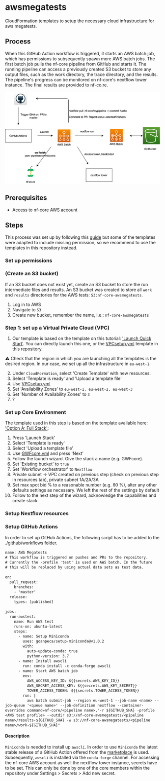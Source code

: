 # awsmegatests

CloudFormation templates to setup the necessary cloud infrastructure
for aws megatests.

## Process

When this GitHub Action workflow is triggered, it starts an AWS batch job, which has permissions to subsequently spawn more AWS batch jobs. 
The first batch job pulls the nf-core pipeline from GitHub and starts it. 
The running pipeline can access a previously created S3 bucket to store any output files, such as the work directory, the trace directory, and the results. 
The pipeline's progress can be monitored on nf-core's nextflow tower instance. The final results are provided to nf-co.re. 

![AWS_megatests](AWS_megatests.png)

## Prerequisites

- Access to nf-core AWS account

## Steps

This process was set up by following this [guide](https://docs.opendata.aws/genomics-workflows/quick-start/) but some of the templates were adapted to include missing permission, so we recommend to use the templates in this repository instead.

### Set up permissions

### (Create an S3 bucket)

If an S3 bucket does not exist yet, create an S3 bucket to store the run intermediate files and results. An S3 bucket was created to store all `work` and `results` directories for the AWS tests: `S3:nf-core-awsmegatests`.
1. Log in to AWS
2. Navigate to `S3`
3. Create new bucket, remember the name, i.e.:  `nf-core-awsmegatests`

### Step 1: set up a Virtual Private Cloud (VPC)

1. Our template is based on the template on this tutorial: ['Launch Quick Start'](https://eu-west-1.console.aws.amazon.com/cloudformation/home?region=eu-west-1#/stacks/create/template?stackName=Quick-Start-VPC&templateURL=https://aws-quickstart.s3.amazonaws.com/quickstart-aws-vpc/templates/aws-vpc.template). You can directly launch this one, or the [VPCsetup.yml](./templates/VPCsetup.yml) template in this repository.

:warning: Check that the region in which you are launching all the templates is the desired region. In our case, we set up all the infrastructure in `eu-west-1`.

2. Under `CloudFormation`, select 'Create Template' with new resources.
3. Select 'Template is ready' and 'Upload a template file'
4. Use [VPCsetup.yml](https://github.com/nf-core/awsmegatests/blob/master/templates/VPCsetup.yml)
5. Set 'Availability Zones' to `eu-west-1, eu-west-2, eu-west-3`
6. Set 'Number of Availability Zones' to `3`
7. ?

### Set up Core Environment
The template used in this step is based on the template available here: ['Option A: Full Stack'](https://docs.opendata.aws/genomics-workflows/quick-start/):
1. Press 'Launch Stack'
2. Select 'Template is ready'
3. Select 'Upload a template file'
4. Use [GWFcore.yml](https://github.com/nf-core/awsmegatests/blob/master/templates/GWFcore.yml) and press 'Next'
5. Follow the launch wizard. Give the stack a name (e.g. GWFcore). 
6. Set 'Existing bucket' to `true`
7. Set 'Workflow orchestrator' to `Nextflow`
8. Private subnet -> VPC created on previous step (check on previous step in resources tab), private subnet 1A/2A/3A
9. Set max spot bid % to a reasonable number (e.g. 60 %), alter any other defaults settings as necessary. We left the rest of the settings by default
10. Follow to the next step of the wizard, acknowledge the capabilities and create stack.

### Setup Nextflow resources


### Setup GitHub Actions
In order to set up GitHub Actions, the following script has to be added to the ./github/workflows folder. 
```
name: AWS Megatests
# This workflow is triggered on pushes and PRs to the repository.
# Currently the -profile 'test' is used on AWS batch. In the future 
# this will be replaced by using actual data sets as test data.

on:
  pull_request:
    branches:
    - 'master'
  release:
    types: [published]

jobs:
  run-awstest:
    name: Run AWS test
    runs-on: ubuntu-latest
    steps:
      - name: Setup Miniconda
        uses: goanpeca/setup-miniconda@v1.0.2
        with:
          auto-update-conda: true
          python-version: 3.7
      - name: Install awscli
        run: conda install -c conda-forge awscli
      - name: Start AWS batch job
        env:
          AWS_ACCESS_KEY_ID: ${{secrets.AWS_KEY_ID}}
          AWS_SECRET_ACCESS_KEY: ${{secrets.AWS_KEY_SECRET}}
          TOWER_ACCESS_TOKEN: ${{secrets.TOWER_ACCESS_TOKEN}}
        run: |
          aws batch submit-job --region eu-west-1 --job-name <name> --job-queue '<queue name>' --job-definition nextflow --container-overrides command=nf-core/<pipeline name>,"-r ${GITHUB_SHA} -profile <AWS test profile> --outdir s3://nf-core-awsmegatests/<pipeline name>/results-${GITHUB_SHA} -w s3://nf-core-awsmegatests/<pipeline name>/work-${GITHUB_SHA}" 
```
#### Description
`Miniconda` is needed to install up `awscli`. In order to use `Miniconda` the latest stable release of a GitHub Action offered from the [marketplace](https://github.com/marketplace/actions/setup-miniconda) is used. Subsequently, `awscli` is installed via the `conda-forge` channel. For accessing the nf-core AWS account as well the nextflow tower instance, secrets have to be set. This can only be done by one of the core members within the repository under Settings > Secrets > Add new secret.
